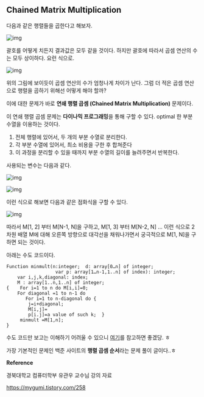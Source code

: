 ## Chained Matrix Multiplication

다음과 같은 행렬들을 곱한다고 해보자.

 



![img](https://blog.kakaocdn.net/dn/c4aabq/btqOthgx1hE/E7JA33lcZRe4EJxeOW1XdK/img.png)



괄호를 어떻게 치든지 결과값은 모두 같을 것이다. 하지만 괄호에 따라서 곱셈 연산의 수는 모두 상이하다. 요런 식으로.

 



![img](https://blog.kakaocdn.net/dn/XJL64/btqOvdYyrSe/sonPG7fTK8CErSH3zGktf0/img.png)



 

위의 그림에 보이듯이 곱셈 연산의 수가 엄청나게 차이가 난다. 그럼 더 적은 곱셈 연산으로 행렬을 곱하기 위해선 어떻게 해야 할까?

이에 대한 문제가 바로 **연쇄 행렬 곱셈 (Chained Matrix Multiplication)** 문제이다.

 

이 연쇄 행렬 곱셈 문제는 **다이나믹 프로그래밍**을 통해 구할 수 있다. optimal 한 부분 수열을 이용하는 것이다.

1. 전체 행렬에 있어서, 두 개의 부분 수열로 분리한다.
2. 각 부분 수열에 있어서, 최소 비용을 구한 후 합쳐준다
3. 이 과정을 분리할 수 있을 때까지 부분 수열의 길이를 늘려주면서 반복한다.

 

사용되는 변수는 다음과 같다.



![img](https://blog.kakaocdn.net/dn/o32nJ/btqOvQWj0y5/HT1kUQE5IcnVCor0FLyFS1/img.png)



 



![img](https://blog.kakaocdn.net/dn/bTA9vb/btqOCbZIWaJ/HgPlpftf4UXbHWLWiUdciK/img.png)



이런 식으로 해보면 다음과 같은 점화식을 구할 수 있다.

 



![img](https://blog.kakaocdn.net/dn/epO4ni/btqOFhSSMZe/lQktgWjLh5rK1tpc8KfTQ1/img.png)



 

따라서 M[1, 2] 부터 M[N-1, N]을 구하고, M[1, 3] 부터 M[N-2, N] ... 이런 식으로 2차원 배열 M에 대해 오른쪽 방향으로 대각선을 채워나가면서 궁극적으로 M[1, N]을 구하면 되는 것이다.

 

아래는 수도 코드이다.

```
Function minmult(n:integer;  d: array[0…n] of integer;
                  var p: array[1…n-1,1..n] of index): integer;
    var i,j,k,diagonal: index;
    M : array[1..n,1..n] of integer;
{    For i=1 to n do M[i,i]=0;
    For diagonal =1 to n-1 do
       For i=1 to n-diagonal do {
        j=i+diagonal;
        M[i,j]=
        p[i.j]=a value of such k;  }
     minmult =M[1,n];
}
```

수도 코드만 보고는 이해하기 어려울 수 있으니 [여기](https://yoon1fe.tistory.com/179)를 참고하면 좋겠당. ㅎ

가장 기본적인 문제인 백준 사이트의 **행렬 곱셈 순서**라는 문제 풀이 글이다..ㅎ

 

 

 

 

 

 

**Reference**

경북대학교 컴퓨터학부 유관우 교수님 강의 자료

https://mygumi.tistory.com/258
